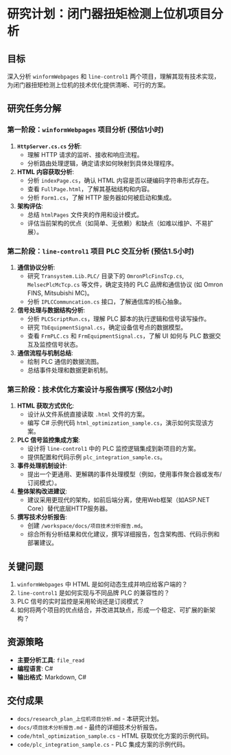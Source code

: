 # 研究计划：闭门器扭矩检测上位机项目分析

## 目标
深入分析 `winformWebpages` 和 `line-control1` 两个项目，理解其现有技术实现，为闭门器扭矩检测上位机的技术优化提供清晰、可行的方案。

## 研究任务分解

### 第一阶段：`winformWebpages` 项目分析 (预估1小时)
1.  **`HttpServer.cs.cs` 分析**:
    -   理解 HTTP 请求的监听、接收和响应流程。
    -   分析路由处理逻辑，确定请求如何映射到具体处理程序。
2.  **HTML 内容获取分析**:
    -   分析 `indexPage.cs`，确认 HTML 内容是否以硬编码字符串形式存在。
    -   查看 `FullPage.html`，了解其基础结构和内容。
    -   分析 `Form1.cs`，了解 HTTP 服务器如何被启动和集成。
3.  **架构评估**:
    -   总结 `htmlPages` 文件夹的作用和设计模式。
    -   评估当前架构的优点（如简单、无依赖）和缺点（如难以维护、不易扩展）。

### 第二阶段：`line-control1` 项目 PLC 交互分析 (预估1.5小时)
1.  **通信协议分析**:
    -   研究 `Transystem.Lib.PLC/` 目录下的 `OmronPlcFinsTcp.cs`, `MelsecPlcMcTcp.cs` 等文件，确定支持的 PLC 品牌和通信协议 (如 Omron FINS, Mitsubishi MC)。
    -   分析 `IPLCCommuncation.cs` 接口，了解通信库的核心抽象。
2.  **信号处理与数据结构分析**:
    -   分析 `PLCScriptRun.cs`，理解 PLC 脚本的执行逻辑和信号读写操作。
    -   研究 `TbEquipmentSignal.cs`，确定设备信号点的数据模型。
    -   查看 `FrmPLC.cs` 和 `FrmEquipmentSignal.cs`，了解 UI 如何与 PLC 数据交互及监控信号状态。
3.  **通信流程与机制总结**:
    -   绘制 PLC 通信的数据流图。
    -   总结事件处理和数据更新机制。

### 第三阶段：技术优化方案设计与报告撰写 (预估2小时)
1.  **HTML 获取方式优化**:
    -   设计从文件系统直接读取 `.html` 文件的方案。
    -   编写 C# 示例代码 `html_optimization_sample.cs`，演示如何实现该方案。
2.  **PLC 信号监控集成方案**:
    -   设计将 `line-control1` 中的 PLC 监控逻辑集成到新项目的方案。
    -   提供配置和代码示例 `plc_integration_sample.cs`。
3.  **事件处理机制设计**:
    -   提出一个更通用、更解耦的事件处理模型（例如，使用事件聚合器或发布/订阅模式）。
4.  **整体架构改进建议**:
    -   建议采用更现代的架构，如前后端分离，使用Web框架（如ASP.NET Core）替代底层HTTP服务器。
5.  **撰写技术分析报告**:
    -   创建 `/workspace/docs/项目技术分析报告.md`。
    -   综合所有分析结果和优化建议，撰写详细报告，包含架构图、代码示例和部署建议。

## 关键问题
1.  `winformWebpages` 中 HTML 是如何动态生成并响应给客户端的？
2.  `line-control1` 是如何实现与不同品牌 PLC 的兼容性的？
3.  PLC 信号的实时监控是采用轮询还是订阅模式？
4.  如何将两个项目的优点结合，并改进其缺点，形成一个稳定、可扩展的新架构？

## 资源策略
-   **主要分析工具**: `file_read`
-   **编程语言**: C#
-   **输出格式**: Markdown, C#

## 交付成果
-   `docs/research_plan_上位机项目分析.md` - 本研究计划。
-   `docs/项目技术分析报告.md` - 最终的详细技术分析报告。
-   `code/html_optimization_sample.cs` - HTML 获取优化方案的示例代码。
-   `code/plc_integration_sample.cs` - PLC 集成方案的示例代码。
